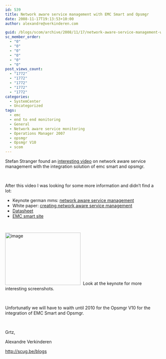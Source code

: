 ```yaml
---
id: 539
title: Network aware service management with EMC Smart and Opsmgr
date: 2008-11-17T19:13:53+10:00
author: alexandre@verkinderen.com

guid: /blogs/scom/archive/2008/11/17/network-aware-service-management-with-emc-smart-and-opsmgr.aspx
sc_member_order:
  - "0"
  - "0"
  - "0"
  - "0"
  - "0"
  - "0"
post_views_count:
  - "1772"
  - "1772"
  - "1772"
  - "1772"
  - "1772"
categories:
  - SystemCenter
  - Uncategorized
tags:
  - emc
  - end to end monitoring
  - General
  - Network aware service monitoring
  - Operations Manager 2007
  - opsmgr
  - Opsmgr V10
  - scom
---
```

Stefan Stranger found an [interesting video](http://blogs.technet.com/stefan_stranger/archive/2008/11/17/video-about-emc-on-microsoft-system-center-operations-manager-2007.aspx) on network aware service management with the integration solution of emc smart and opsmgr. 

&#160;

After this video I was looking for some more information and didn’t find a lot:

  * Keynote german mms: [network aware service management](http://www.systemmanagementsummit.de/Nachlese2008/2%20-%20Keynote%20EMC.pdf)
  * White paper: [creating network aware service management](http://www.emc.com/collateral/software/white-papers/csg3731-creating-network-aware-service-management_bl.pdf)
  * [Datasheet](http://www.emc.com/collateral/software/solution-overview-partner/SmartsforMS_OperationsMgr2007_so_ldv.pdf)
  * [EMC smart site](http://www.emc.com/solutions/application-environment/microsoft/solutions-for-microsoft-systems-center-operations-manager.htm)

&#160;

[<img style="border-right: 0px;border-top: 0px;border-left: 0px;border-bottom: 0px" height="170" alt="image" src="https://mscloudstorage.blob.core.windows.net/mscloudstorage//2012/06/image_thumb_390C20F9.png" width="244" border="0" />](http://scug.be/scom/files/2012/06/image_43F9280E.png)&#160; Look at the keynote for more interesting screenshots.

&#160;

Unfortunatly we will have to waith until 2010 for the Opsmgr V10 for the integration of EMC Smart and Opsmgr.

&#160;

Grtz,

Alexandre Verkinderen

<http://scug.be/blogs>
